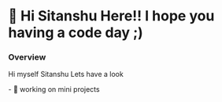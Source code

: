 <h1>👋 Hi Sitanshu Here!! I hope you having a code day ;) </h1> 
<h3>Overview</h3>
<p>Hi myself Sitanshu Lets have a look</p>
- 🔭 working on mini projects
<!--
**sitanshu001/sitanshu001** is a ✨ _special_ ✨ repository because its `README.md` (this file) appears on your GitHub profile.

Here are some ideas to get you started:

- 🔭 I’m currently working on ...
- 🌱 I’m currently learning ...
- 👯 I’m looking to collaborate on ...
- 🤔 I’m looking for help with ...
- 💬 Ask me about ...
- 📫 How to reach me: ...
- 😄 Pronouns: ...
- ⚡ Fun fact: ...
-->

